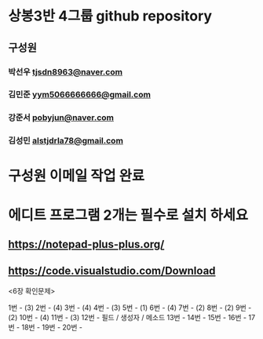 # 상봉3반 4그룹 github repository

## 구성원

### 박선우 tjsdn8963@naver.com

### 김민준 yym5066666666@gmail.com

### 강준서 pobyjun@naver.com

### 김성민 alstjdrla78@gmail.com

# 구성원 이메일 작업 완료

# 에디트 프로그램 2개는 필수로 설치 하세요

## https://notepad-plus-plus.org/

## https://code.visualstudio.com/Download

<6장 확인문제>

1번 - (3)
2번 - (4)
3번 - (4)
4번 - (3)
5번 - (1)
6번 - (4)
7번 - (2)
8번 - (2)
9번 - (2)
10번 - (4)
11번 - (3)
12번 - 필드 / 생성자 / 메소드
13번 -
14번 -
15번 -
16번 -
17번 -
18번 -
19번 -
20번 -
